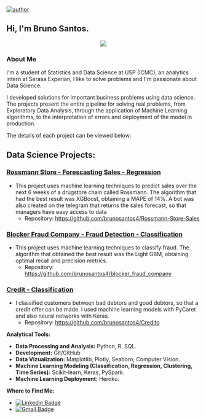 [![author](https://img.shields.io/badge/author-brunosantos-green.svg)](https://www.linkedin.com/in/brunorpsantos/) 

## Hi, I'm Bruno Santos.

<p align='center'>
    <img src='https://user-images.githubusercontent.com/32130228/115023317-02400d80-9e95-11eb-81ad-c5af49a3da85.jpg'<
</p>

### About Me

I'm a student of Statistics and Data Science at USP (ICMC), an analytics intern at Serasa Experian, I like to solve problems and I'm passionate about Data Science.

I developed solutions for important business problems using data science. The projects present the entire pipeline for solving real problems, from Exploratory Data Analysis, through the application of Machine Learning algorithms, to the interpretation of errors and deployment of the model in production.

The details of each project can be viewed below:

## Data Science Projects:

### [Rossmann Store - Forescasting Sales - Regression ](https://github.com/brunosantos4/Rossmann-Store-Sales)
- This project uses machine learning techniques to predict sales over the next 6 weeks of a drugstore chain called Rossmann. The algorithm that had the best result was XGBoost, obtaining a MAPE of 14%. A bot was also created on the telegram that returns the sales forecast, so that managers have easy access to data
  * Repository: https://github.com/brunosantos4/Rossmann-Store-Sales

  
### [Blocker Fraud Company - Fraud Detection - Classification ](https://github.com/brunosantos4/blocker_fraud_company)
- This project uses machine learning techniques to classify fraud. The algorithm that obtained the best result was the Light GBM, obtaining optimal recall and precision metrics.
  * Repository: https://github.com/brunosantos4/blocker_fraud_company

### [Credit - Classification ](https://github.com/brunosantos4/Credito)
- I classified customers between bad debtors and good debtors, so that a credit offer can be made. I used machine learning models with PyCaret and also neural networks with Keras.
  * Repository: https://github.com/brunosantos4/Credito
  

**Analytical Tools:**

* **Data Processing and Analysis:** Python, R, SQL.
* **Development:** Git/GitHub
* **Data Vizualization:** Matplotlib, Plotly, Seaborn, Computer Vision.
* **Machine Learning Modeling (Classification, Regression, Clustering, Time Series):** Scikit-learn, Keras, PySpark.
* **Machine Learning Deployment:** Heroku.
    
**Where to Find Me:**

* [![Linkedin Badge](https://img.shields.io/badge/-BrunoSantos-blue?style=flat-square&logo=Linkedin&logoColor=white&link=https://www.linkedin.com/in/brunorpsantos/)](https://www.linkedin.com/in/brunorpsantos/)
* [![Gmail Badge](https://img.shields.io/badge/-brunosantos@usp.br-c14438?style=flat-square&logo=Gmail&logoColor=white&link=mailto:brunosantos@usp.br)](mailto:brunosantos@usp.br)
